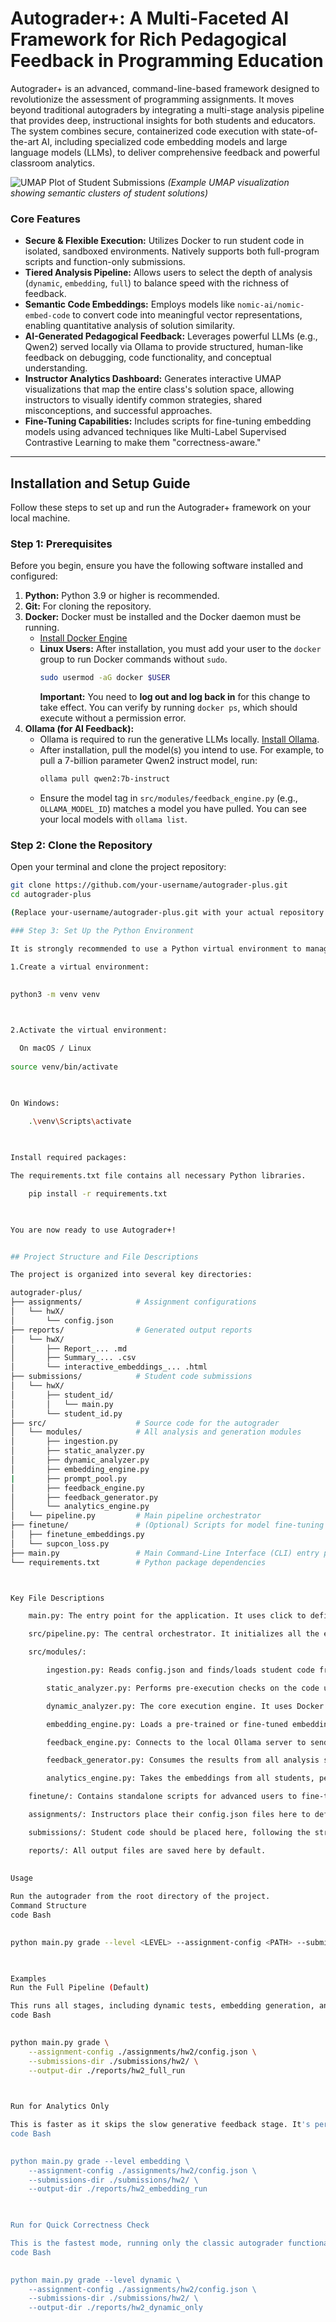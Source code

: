 # Autograder+: A Multi-Faceted AI Framework for Rich Pedagogical Feedback in Programming Education

Autograder+ is an advanced, command-line-based framework designed to revolutionize the assessment of programming assignments. It moves beyond traditional autograders by integrating a multi-stage analysis pipeline that provides deep, instructional insights for both students and educators. The system combines secure, containerized code execution with state-of-the-art AI, including specialized code embedding models and large language models (LLMs), to deliver comprehensive feedback and powerful classroom analytics.

![UMAP Plot of Student Submissions](reports/hw2/umap_plot.png)
*(Example UMAP visualization showing semantic clusters of student solutions)*

### Core Features

*   **Secure & Flexible Execution:** Utilizes Docker to run student code in isolated, sandboxed environments. Natively supports both full-program scripts and function-only submissions.
*   **Tiered Analysis Pipeline:** Allows users to select the depth of analysis (`dynamic`, `embedding`, `full`) to balance speed with the richness of feedback.
*   **Semantic Code Embeddings:** Employs models like `nomic-ai/nomic-embed-code` to convert code into meaningful vector representations, enabling quantitative analysis of solution similarity.
*   **AI-Generated Pedagogical Feedback:** Leverages powerful LLMs (e.g., Qwen2) served locally via Ollama to provide structured, human-like feedback on debugging, code functionality, and conceptual understanding.
*   **Instructor Analytics Dashboard:** Generates interactive UMAP visualizations that map the entire class's solution space, allowing instructors to visually identify common strategies, shared misconceptions, and successful approaches.
*   **Fine-Tuning Capabilities:** Includes scripts for fine-tuning embedding models using advanced techniques like Multi-Label Supervised Contrastive Learning to make them "correctness-aware."

---

## Installation and Setup Guide

Follow these steps to set up and run the Autograder+ framework on your local machine.

### Step 1: Prerequisites

Before you begin, ensure you have the following software installed and configured:

1.  **Python:** Python 3.9 or higher is recommended.
2.  **Git:** For cloning the repository.
3.  **Docker:** Docker must be installed and the Docker daemon must be running.
    *   [Install Docker Engine](https://docs.docker.com/engine/install/)
    *   **Linux Users:** After installation, you must add your user to the `docker` group to run Docker commands without `sudo`.
        ```bash
        sudo usermod -aG docker $USER
        ```
        **Important:** You need to **log out and log back in** for this change to take effect. You can verify by running `docker ps`, which should execute without a permission error.
4.  **Ollama (for AI Feedback):**
    *   Ollama is required to run the generative LLMs locally. [Install Ollama](https://ollama.com/).
    *   After installation, pull the model(s) you intend to use. For example, to pull a 7-billion parameter Qwen2 instruct model, run:
        ```bash
        ollama pull qwen2:7b-instruct
        ```
    *   Ensure the model tag in `src/modules/feedback_engine.py` (e.g., `OLLAMA_MODEL_ID`) matches a model you have pulled. You can see your local models with `ollama list`.

### Step 2: Clone the Repository

Open your terminal and clone the project repository:

```bash
git clone https://github.com/your-username/autograder-plus.git
cd autograder-plus

(Replace your-username/autograder-plus.git with your actual repository URL.)

### Step 3: Set Up the Python Environment

It is strongly recommended to use a Python virtual environment to manage dependencies.

1.Create a virtual environment:

    
python3 -m venv venv

  

2.Activate the virtual environment:

  On macOS / Linux
  
source venv/bin/activate

  

On Windows:
        
    .\venv\Scripts\activate

      

Install required packages:

The requirements.txt file contains all necessary Python libraries.

    pip install -r requirements.txt

      

You are now ready to use Autograder+!


## Project Structure and File Descriptions

The project is organized into several key directories:

autograder-plus/
├── assignments/            # Assignment configurations
│   └── hwX/
│       └── config.json
├── reports/                # Generated output reports
│   └── hwX/
│       ├── Report_... .md
│       ├── Summary_... .csv
│       └── interactive_embeddings_... .html
├── submissions/            # Student code submissions
│   └── hwX/
│       ├── student_id/
│       │   └── main.py
│       └── student_id.py
├── src/                    # Source code for the autograder
│   └── modules/            # All analysis and generation modules
│       ├── ingestion.py
│       ├── static_analyzer.py
│       ├── dynamic_analyzer.py
│       ├── embedding_engine.py
|       ├── prompt_pool.py
│       ├── feedback_engine.py
│       ├── feedback_generator.py
│       └── analytics_engine.py
│   └── pipeline.py         # Main pipeline orchestrator
├── finetune/               # (Optional) Scripts for model fine-tuning
│   ├── finetune_embeddings.py
│   └── supcon_loss.py
├── main.py                 # Main Command-Line Interface (CLI) entry point
└── requirements.txt        # Python package dependencies



Key File Descriptions

    main.py: The entry point for the application. It uses click to define the command-line interface and its arguments (--level, --config, etc.).

    src/pipeline.py: The central orchestrator. It initializes all the engine modules and runs the analysis pipeline in the correct sequence based on the selected --level.

    src/modules/:

        ingestion.py: Reads config.json and finds/loads student code from the submissions directory. Handles both student_id/code.py and student_id.py formats.

        static_analyzer.py: Performs pre-execution checks on the code using Abstract Syntax Trees (ASTs) to find syntax errors and basic code structures.

        dynamic_analyzer.py: The core execution engine. It uses Docker to securely run student code against test cases and captures the results. It generates a runner.py script on-the-fly to handle different execution_modes.

        embedding_engine.py: Loads a pre-trained or fine-tuned embedding model (e.g., nomic-embed-code) to convert code into semantic vectors.

        feedback_engine.py: Connects to the local Ollama server to send prompts (containing student code, errors, and instructor questions) to a generative LLM (e.g., Qwen2) and parses the structured feedback.

        feedback_generator.py: Consumes the results from all analysis stages and generates the final human-readable reports (aggregated .md and summary .csv).

        analytics_engine.py: Takes the embeddings from all students, performs UMAP dimensionality reduction, and generates the interactive Plotly (.html) visualization.

    finetune/: Contains standalone scripts for advanced users to fine-tune embedding models on custom datasets (e.g., using Multi-Label Supervised Contrastive Learning).

    assignments/: Instructors place their config.json files here to define new assignments.

    submissions/: Student code should be placed here, following the structure defined for the assignment.

    reports/: All output files are saved here by default.
    
    
Usage

Run the autograder from the root directory of the project.
Command Structure
code Bash

    
python main.py grade --level <LEVEL> --assignment-config <PATH> --submissions-dir <PATH> --output-dir <PATH>

  

Examples
Run the Full Pipeline (Default)

This runs all stages, including dynamic tests, embedding generation, and AI feedback generation.
code Bash

    
python main.py grade \
    --assignment-config ./assignments/hw2/config.json \
    --submissions-dir ./submissions/hw2/ \
    --output-dir ./reports/hw2_full_run

  

Run for Analytics Only

This is faster as it skips the slow generative feedback stage. It's perfect for generating the UMAP plot.
code Bash

    
python main.py grade --level embedding \
    --assignment-config ./assignments/hw2/config.json \
    --submissions-dir ./submissions/hw2/ \
    --output-dir ./reports/hw2_embedding_run

  

Run for Quick Correctness Check

This is the fastest mode, running only the classic autograder functionality.
code Bash

    
python main.py grade --level dynamic \
    --assignment-config ./assignments/hw2/config.json \
    --submissions-dir ./submissions/hw2/ \
    --output-dir ./reports/hw2_dynamic_only

  


